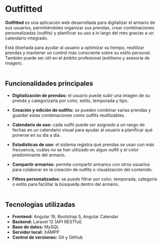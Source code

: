 # Outfitted

**Outfitted** es una aplicación web desarrollada para digitalizar el armario de sus usuarios, permitiéndoles organizar sus prendas, crear combinaciones personalizadas (outfits) y planificar su uso a lo largo del mes gracias a un calendario integrado.

Está diseñada para ayudar al usuario a optimizar su tiempo, reutilizar prendas y mantener un control más consciente sobre su estilo personal. También puede ser útil en el ámbito profesional (estilismo y asesoría de imagen).
<br><br>
## Funcionalidades principales

- **Digitalización de prendas:** el usuario puede subir una imagen de su prenda y categorizarla por color, estilo, temporada y tipo.

- **Creación y edición de outfits:** se pueden combinar varias prendas y guardar estas combinaciones como outfits reutilizables.

- **Calendario de uso:** cada outfit puede ser asignado a un rango de fechas en un calendario visual para ayudar al usuario a planificar qué ponerse en su día a día.

- **Estadísticas de uso:** el sistema registra qué prendas se usan con más frecuencia, cuáles no se han utilizado en algun outfit y el color predominante del armario.

- **Compartir armarios:** permite compartir armarios con otros usuarios para colaborar en la creación de outfits o visualización del contenido.

- **Filtros personalizados:** se puede filtrar por color, temporada, categoría o estilo para facilitar la búsqueda dentro del armario.
<br><br>
## Tecnologías utilizadas

- **Frontend:** Angular 19, Bootstrap 5, Angular Calendar
- **Backend:** Laravel 12 (API RESTful)
- **Base de datos:** MySQL
- **Servidor local:** XAMPP
- **Control de versiones:** Git y GitHub



